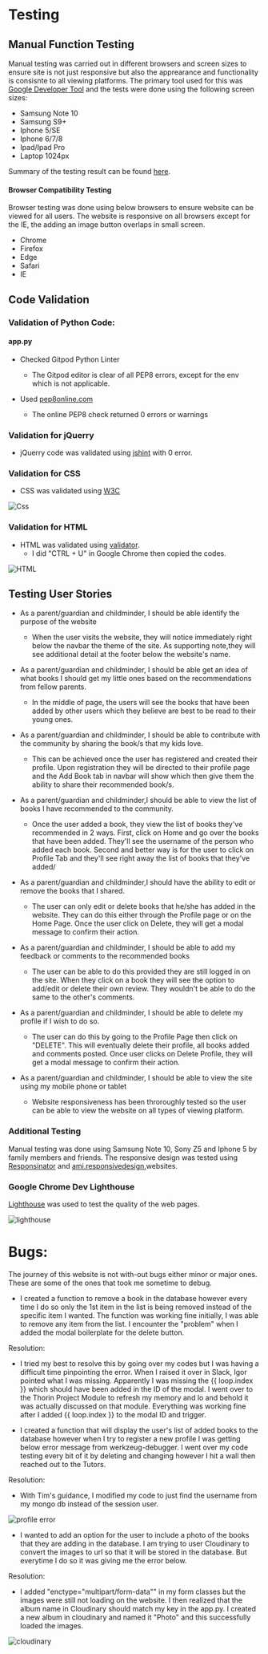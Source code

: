 # Testing

## Manual Function Testing
Manual testing was carried out in different browsers and screen sizes to ensure site is not just responsive but also the apprearance and functionality is consisnte to all viewing platforms. The primary tool used for this was [Google Developer Tool](https://developers.google.com/web/tools/chrome-devtools) and the tests were done using the following screen sizes:
* Samsung Note 10
* Samsung S9+
* Iphone 5/SE
* Iphone 6/7/8
* Ipad/Ipad Pro
* Laptop 1024px

Summary of the testing result can be found [here](https://github.com/gideongannaban/althea-bookshelf/blob/master/Readme/Images/Responsiveness.JPG). 
 
#### Browser Compatibility Testing
Browser testing was done using below browsers to ensure website can be viewed for all users. The website is responsive on all browsers except for the IE, the adding an image button overlaps in small screen. 

* Chrome
* Firefox
* Edge
* Safari
* IE

## Code Validation

### Validation of Python Code:

#### app.py 

- Checked Gitpod Python Linter
  - The Gitpod editor is clear of all PEP8 errors, except for the env which is not applicable.

- Used [pep8online.com](http://pep8online.com/checkresult)
  - The online PEP8 check returned 0 errors or warnings


### Validation for jQuerry

- jQuerry code was validated using [jshint](https://jshint.com/) with 0 error.

### Validation for CSS

- CSS was validated using [W3C](https://jigsaw.w3.org/css-validator/)


![Css](https://github.com/gideongannaban/althea-bookshelf/blob/master/Readme/Images/CSS%20Validation.JPG)


### Validation for HTML

- HTML was validated using [validator](https://validator.w3.org/). 
  - I did "CTRL + U" in Google Chrome then copied the codes. 


![HTML](https://github.com/gideongannaban/althea-bookshelf/blob/master/Readme/Images/HTML%20Validation.JPG)


## Testing User Stories

* As a parent/guardian and childminder, I should be able identify the purpose of the website 
  - When the user visits the website, they will notice immediately right below the navbar the theme of the site. As supporting note,they will see additional detail at the footer below the website's name. 

* As a parent/guardian and childminder, I should be able get an idea of what books I should get my little ones based on the recommendations from fellow parents.
  - In the middle of page, the users will see the books that have been added by other users which they believe are best to be read to their young ones. 

* As a parent/guardian and childminder, I should be able to contribute with the community by sharing the book/s that my kids love.
   - This can be achieved once the user has registered and created their profile. Upon registration they will be directed to their profile page and the Add Book tab in navbar will show which then give them the ability to share their recommended book/s.

* As a parent/guardian and childminder,I should be able to view the list of books I have recommended to the community.
  - Once the user added a book, they view the list of books they've recommended in 2 ways. First, click on Home and go over the books that have been added. They'll see the username of the person who added each book. Second and better way is for the user to click on Profile Tab and they'll see right away the list of books that they've added/ 

* As a parent/guardian and childminder,I should have the ability to edit or remove the books that I shared.
  - The user can only edit or delete books that he/she has added in the website. They can do this either through the Profile page or on the Home Page. Once the user click on Delete, they will get a modal message to confirm their action. 

* As a parent/guardian and childminder, I should be able to add my feedback or comments to the recommended books
  - The user can be able to do this provided they are still logged in on the site. When they click on a book they will see the option to add/edit or delete their own review. They wouldn't be able to do the same to the other's comments. 

* As a parent/guardian and childminder, I should be able to delete my profile if I wish to do so.  
  - The user can do this by going to the Profile Page then click on "DELETE". This will eventually delete their profile, all books added and comments posted. Once user clicks on Delete Profile, they will get a modal message to confirm their action.

* As a parent/guardian and childminder, I should be able to view the site using my mobile phone or tablet
  - Website responsiveness has been throroughly tested so the user can be able to view the website on all types of viewing platform.

### Additional Testing
 Manual testing was done using Samsung Note 10, Sony Z5 and Iphone 5 by family members and friends. The responsive design was tested using [Responsinator](https://www.responsinator.com/) and [ami.responsivedesign.](http://ami.responsivedesign.is/)websites.

### Google Chrome Dev Lighthouse
[Lighthouse](https://developers.google.com/web/tools/lighthouse) was used to test the quality of the web pages. 


![lighthouse](https://github.com/gideongannaban/althea-bookshelf/blob/master/Readme/Images/Lighthouse.JPG)


# Bugs:

The journey of this website is not with-out bugs either minor or major ones. These are some of the ones that took me sometime to debug. 

* I created a function to remove a book in the database however every time I do so only the 1st item in the list is being removed instead of the specific item I wanted. The function was working fine initially, I was able to remove any item from the list. I encounter the "problem" when I added the modal boilerplate for the delete button. 

 Resolution: 
   - I tried my best to resolve this by going over my codes but I was having a difficult time pinpointing the error. When I raised it over in Slack, Igor pointed what I was missing. Apparently I was missing the {{ loop.index }} which should have been added in the ID of the modal. I went over to the Thorin Project Module to refresh my memory and lo and behold it was actually discussed on that module. Everything was working fine after I added {{ loop.index }} to the modal ID and trigger. 

* I created a function that will display the user's list of added books to the database however when I try to register a new profile I was getting below error message from werkzeug-debugger. I went over my code testing every bit of it by deleting and changing however I hit a wall then reached out to the Tutors. 

Resolution:
  - With Tim's guidance, I modified my code to just find the username from my mongo db instead of the session user. 


![profile error](https://github.com/gideongannaban/althea-bookshelf/blob/master/Readme/Images/profile%20error.JPG)


* I wanted to add an option for the user to include a photo of the books that they are adding in the database. I am trying to user Cloudinary to convert the images to url so that it will be stored in the database. But everytime I do so it was giving me the error below.

Resolution:
  - I added "enctype="multipart/form-data"" in my form classes but the images were still not loading on the website. I then realized that the album name in Cloudinary should match my key in the app.py. I created a new album in cloudinary and named it "Photo" and this successfully loaded the images. 

![cloudinary](https://github.com/gideongannaban/althea-bookshelf/blob/master/Readme/Images/cloudinary.JPG)

